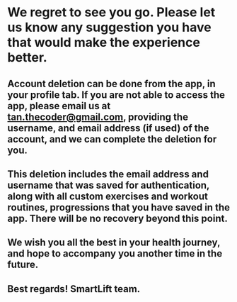 # We regret to see you go. Please let us know any suggestion you have that would make the experience better.
## Account deletion can be done from the app, in your profile tab. If you are not able to access the app, please email us at tan.thecoder@gmail.com, providing the username, and email address (if used) of the account, and we can complete the deletion for you.
## This deletion includes the email address and username that was saved for authentication, along with all custom exercises and workout routines, progressions that you have saved in the app. There will be no recovery beyond this point.
## We wish you all the best in your health journey, and hope to accompany you another time in the future.
## Best regards! SmartLift team.
